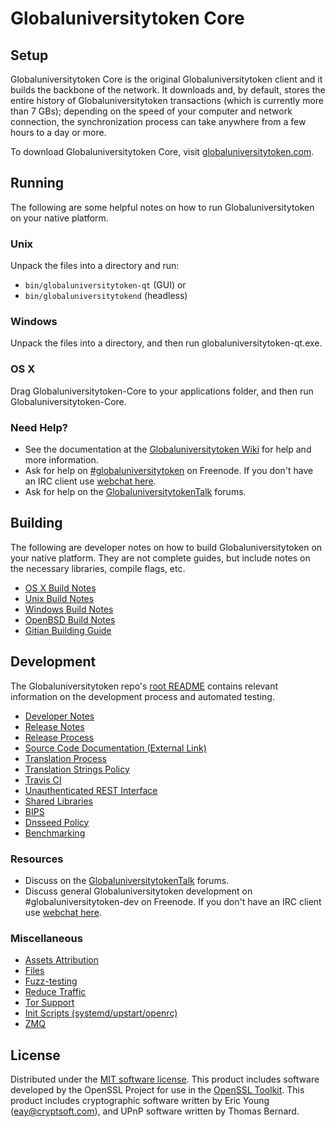 Globaluniversitytoken Core
=============

Setup
---------------------
Globaluniversitytoken Core is the original Globaluniversitytoken client and it builds the backbone of the network. It downloads and, by default, stores the entire history of Globaluniversitytoken transactions (which is currently more than 7 GBs); depending on the speed of your computer and network connection, the synchronization process can take anywhere from a few hours to a day or more.

To download Globaluniversitytoken Core, visit [globaluniversitytoken.com](https://globaluniversitytoken.com).

Running
---------------------
The following are some helpful notes on how to run Globaluniversitytoken on your native platform.

### Unix

Unpack the files into a directory and run:

- `bin/globaluniversitytoken-qt` (GUI) or
- `bin/globaluniversitytokend` (headless)

### Windows

Unpack the files into a directory, and then run globaluniversitytoken-qt.exe.

### OS X

Drag Globaluniversitytoken-Core to your applications folder, and then run Globaluniversitytoken-Core.

### Need Help?

* See the documentation at the [Globaluniversitytoken Wiki](https://globaluniversitytoken.com/)
for help and more information.
* Ask for help on [#globaluniversitytoken](http://webchat.freenode.net?channels=globaluniversitytoken) on Freenode. If you don't have an IRC client use [webchat here](http://webchat.freenode.net?channels=globaluniversitytoken).
* Ask for help on the [GlobaluniversitytokenTalk](https://globaluniversitytokentalk.io/) forums.

Building
---------------------
The following are developer notes on how to build Globaluniversitytoken on your native platform. They are not complete guides, but include notes on the necessary libraries, compile flags, etc.

- [OS X Build Notes](build-osx.md)
- [Unix Build Notes](build-unix.md)
- [Windows Build Notes](build-windows.md)
- [OpenBSD Build Notes](build-openbsd.md)
- [Gitian Building Guide](gitian-building.md)

Development
---------------------
The Globaluniversitytoken repo's [root README](/README.md) contains relevant information on the development process and automated testing.

- [Developer Notes](developer-notes.md)
- [Release Notes](release-notes.md)
- [Release Process](release-process.md)
- [Source Code Documentation (External Link)](https://dev.visucore.com/globaluniversitytoken/doxygen/)
- [Translation Process](translation_process.md)
- [Translation Strings Policy](translation_strings_policy.md)
- [Travis CI](travis-ci.md)
- [Unauthenticated REST Interface](REST-interface.md)
- [Shared Libraries](shared-libraries.md)
- [BIPS](bips.md)
- [Dnsseed Policy](dnsseed-policy.md)
- [Benchmarking](benchmarking.md)

### Resources
* Discuss on the [GlobaluniversitytokenTalk](https://globaluniversitytokentalk.io/) forums.
* Discuss general Globaluniversitytoken development on #globaluniversitytoken-dev on Freenode. If you don't have an IRC client use [webchat here](http://webchat.freenode.net/?channels=globaluniversitytoken-dev).

### Miscellaneous
- [Assets Attribution](assets-attribution.md)
- [Files](files.md)
- [Fuzz-testing](fuzzing.md)
- [Reduce Traffic](reduce-traffic.md)
- [Tor Support](tor.md)
- [Init Scripts (systemd/upstart/openrc)](init.md)
- [ZMQ](zmq.md)

License
---------------------
Distributed under the [MIT software license](/COPYING).
This product includes software developed by the OpenSSL Project for use in the [OpenSSL Toolkit](https://www.openssl.org/). This product includes
cryptographic software written by Eric Young ([eay@cryptsoft.com](mailto:eay@cryptsoft.com)), and UPnP software written by Thomas Bernard.
